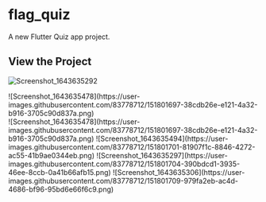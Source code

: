 # flag_quiz

A new Flutter Quiz app project.

## View the Project

![Screenshot_1643635292](https://user-images.githubusercontent.com/83778712/151801675-921e5216-ecd6-4eee-b49a-0a2ae9062fc8.png)
<div styly="height:100,width:100">![Screenshot_1643635478](https://user-images.githubusercontent.com/83778712/151801697-38cdb26e-e121-4a32-b916-3705c90d837a.png)</div>
![Screenshot_1643635478](https://user-images.githubusercontent.com/83778712/151801697-38cdb26e-e121-4a32-b916-3705c90d837a.png)
![Screenshot_1643635494](https://user-images.githubusercontent.com/83778712/151801701-81907f1c-8846-4272-ac55-41b9ae0344eb.png)
![Screenshot_1643635297](https://user-images.githubusercontent.com/83778712/151801704-390bdcd1-3935-46ee-8ccb-0a41b66afb15.png)
![Screenshot_1643635306](https://user-images.githubusercontent.com/83778712/151801709-979fa2eb-ac4d-4686-bf96-95bd6e66f6c9.png)
